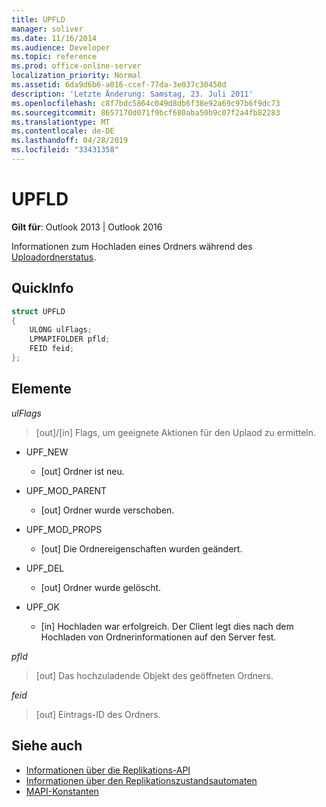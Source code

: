 ```yaml
---
title: UPFLD
manager: soliver
ms.date: 11/16/2014
ms.audience: Developer
ms.topic: reference
ms.prod: office-online-server
localization_priority: Normal
ms.assetid: 6da9d6b6-a016-ccef-77da-3e037c30450d
description: 'Letzte Änderung: Samstag, 23. Juli 2011'
ms.openlocfilehash: c8f7bdc5864c049d8db6f38e92a69c97b6f9dc73
ms.sourcegitcommit: 8657170d071f9bcf680aba50b9c07f2a4fb82283
ms.translationtype: MT
ms.contentlocale: de-DE
ms.lasthandoff: 04/28/2019
ms.locfileid: "33431358"
---
```

# <a name="upfld"></a>UPFLD

**Gilt für**: Outlook 2013 | Outlook 2016 
  
Informationen zum Hochladen eines Ordners während des [Uploadordnerstatus](upload-folder-state.md).
  
## <a name="quick-info"></a>QuickInfo

```cpp
struct UPFLD 
{ 
    ULONG ulFlags; 
    LPMAPIFOLDER pfld; 
    FEID feid; 
}; 

```

## <a name="members"></a>Elemente

_ulFlags_
  
>  [out]/[in] Flags, um geeignete Aktionen für den Uplaod zu ermitteln. 
    
  - UPF_NEW
    
    - [out] Ordner ist neu.
    
  - UPF_MOD_PARENT
    
    - [out] Ordner wurde verschoben.
    
  - UPF_MOD_PROPS
    
    - [out] Die Ordnereigenschaften wurden geändert.
    
  - UPF_DEL
    
    - [out] Ordner wurde gelöscht.
    
  - UPF_OK
    
    - [in] Hochladen war erfolgreich. Der Client legt dies nach dem Hochladen von Ordnerinformationen auf den Server fest.
    
_pfld_
  
> [out] Das hochzuladende Objekt des geöffneten Ordners.
    
_feid_
  
> [out] Eintrags-ID des Ordners.
    
## <a name="see-also"></a>Siehe auch

- [Informationen über die Replikations-API](about-the-replication-api.md) 
- [Informationen über den Replikationszustandsautomaten](about-the-replication-state-machine.md)
- [MAPI-Konstanten](mapi-constants.md)

